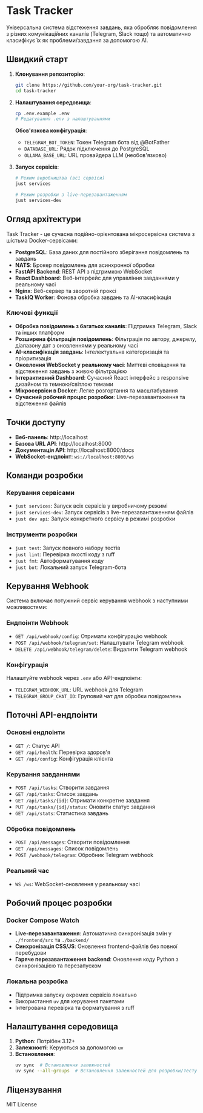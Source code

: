 # Task Tracker

Універсальна система відстеження завдань, яка обробляє повідомлення з різних комунікаційних каналів (Telegram, Slack тощо) та автоматично класифікує їх як проблеми/завдання за допомогою AI.

## Швидкий старт

1. **Клонування репозиторію**:
   ```bash
   git clone https://github.com/your-org/task-tracker.git
   cd task-tracker
   ```

2. **Налаштування середовища**:
   ```bash
   cp .env.example .env
   # Редагування .env з налаштуваннями
   ```
   **Обов'язкова конфігурація**:
   - `TELEGRAM_BOT_TOKEN`: Токен Telegram бота від @BotFather
   - `DATABASE_URL`: Рядок підключення до PostgreSQL
   - `OLLAMA_BASE_URL`: URL провайдера LLM (необов'язково)

3. **Запуск сервісів**:
   ```bash
   # Режим виробництва (всі сервіси)
   just services

   # Режим розробки з live-перезавантаженням
   just services-dev
   ```

## Огляд архітектури

Task Tracker - це сучасна подійно-орієнтована мікросервісна система з шістьма Docker-сервісами:

- **PostgreSQL**: База даних для постійного зберігання повідомлень та завдань
- **NATS**: Брокер повідомлень для асинхронної обробки
- **FastAPI Backend**: REST API з підтримкою WebSocket
- **React Dashboard**: Веб-інтерфейс для управління завданнями у реальному часі
- **Nginx**: Веб-сервер та зворотній проксі
- **TaskIQ Worker**: Фонова обробка завдань та AI-класифікація

### Ключові функції

- **Обробка повідомлень з багатьох каналів**: Підтримка Telegram, Slack та інших платформ
- **Розширена фільтрація повідомлень**: Фільтрація по автору, джерелу, діапазону дат з оновленнями у реальному часі
- **AI-класифікація завдань**: Інтелектуальна категоризація та пріоритизація
- **Оновлення WebSocket у реальному часі**: Миттєві сповіщення та відстеження завдань з живою фільтрацією
- **Інтерактивний Dashboard**: Сучасний React інтерфейс з responsive дизайном та темною/світлою темами
- **Мікросервіси в Docker**: Легке розгортання та масштабування
- **Сучасний робочий процес розробки**: Live-перезавантаження та відстеження файлів

## Точки доступу

- **Веб-панель**: http://localhost
- **Базова URL API**: http://localhost:8000
- **Документація API**: http://localhost:8000/docs
- **WebSocket-ендпоінт**: `ws://localhost:8000/ws`

## Команди розробки

### Керування сервісами
- `just services`: Запуск всіх сервісів у виробничому режимі
- `just services-dev`: Запуск сервісів з live-перезавантаженням файлів
- `just dev api`: Запуск конкретного сервісу в режимі розробки

### Інструменти розробки
- `just test`: Запуск повного набору тестів
- `just lint`: Перевірка якості коду з ruff
- `just fmt`: Автоформатування коду
- `just bot`: Локальний запуск Telegram-бота

## Керування Webhook

Система включає потужний сервіс керування webhook з наступними можливостями:

### Ендпоінти Webhook
- `GET /api/webhook/config`: Отримати конфігурацію webhook
- `POST /api/webhook/telegram/set`: Налаштувати Telegram webhook
- `DELETE /api/webhook/telegram/delete`: Видалити Telegram webhook

### Конфігурація
Налаштуйте webhook через `.env` або API-ендпоінти:
- `TELEGRAM_WEBHOOK_URL`: URL webhook для Telegram
- `TELEGRAM_GROUP_CHAT_ID`: Груповий чат для обробки повідомлень

## Поточні API-ендпоінти

### Основні ендпоінти
- `GET /`: Статус API
- `GET /api/health`: Перевірка здоров'я
- `GET /api/config`: Конфігурація клієнта

### Керування завданнями
- `POST /api/tasks`: Створити завдання
- `GET /api/tasks`: Список завдань
- `GET /api/tasks/{id}`: Отримати конкретне завдання
- `PUT /api/tasks/{id}/status`: Оновити статус завдання
- `GET /api/stats`: Статистика завдань

### Обробка повідомлень
- `POST /api/messages`: Створити повідомлення
- `GET /api/messages`: Список повідомлень
- `POST /webhook/telegram`: Обробник Telegram webhook

### Реальний час
- `WS /ws`: WebSocket-оновлення у реальному часі

## Робочий процес розробки

### Docker Compose Watch
- **Live-перезавантаження**: Автоматична синхронізація змін у `./frontend/src` та `./backend/`
- **Синхронізація CSS/JS**: Оновлення frontend-файлів без повної перебудови
- **Гаряче перезавантаження backend**: Оновлення коду Python з синхронізацією та перезапуском

### Локальна розробка
- Підтримка запуску окремих сервісів локально
- Використання `uv` для керування пакетами
- Інтегрована перевірка та форматування з ruff

## Налаштування середовища

1. **Python**: Потрібен 3.12+
2. **Залежності**: Керуються за допомогою `uv`
3. **Встановлення**:
   ```bash
   uv sync  # Встановлення залежностей
   uv sync --all-groups  # Встановлення залежностей для розробки/тестування
   ```

## Ліцензування

MIT License